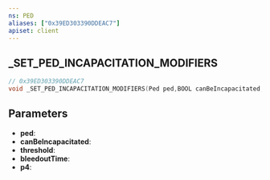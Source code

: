 ```yaml
---
ns: PED
aliases: ["0x39ED303390DDEAC7"]
apiset: client
---
```

## _SET_PED_INCAPACITATION_MODIFIERS

```c
// 0x39ED303390DDEAC7
void _SET_PED_INCAPACITATION_MODIFIERS(Ped ped,BOOL canBeIncapacitated,int threshold,int bleedoutTime,int p4);
```


## Parameters
* **ped**:
* **canBeIncapacitated**:
* **threshold**:
* **bleedoutTime**:
* **p4**:



